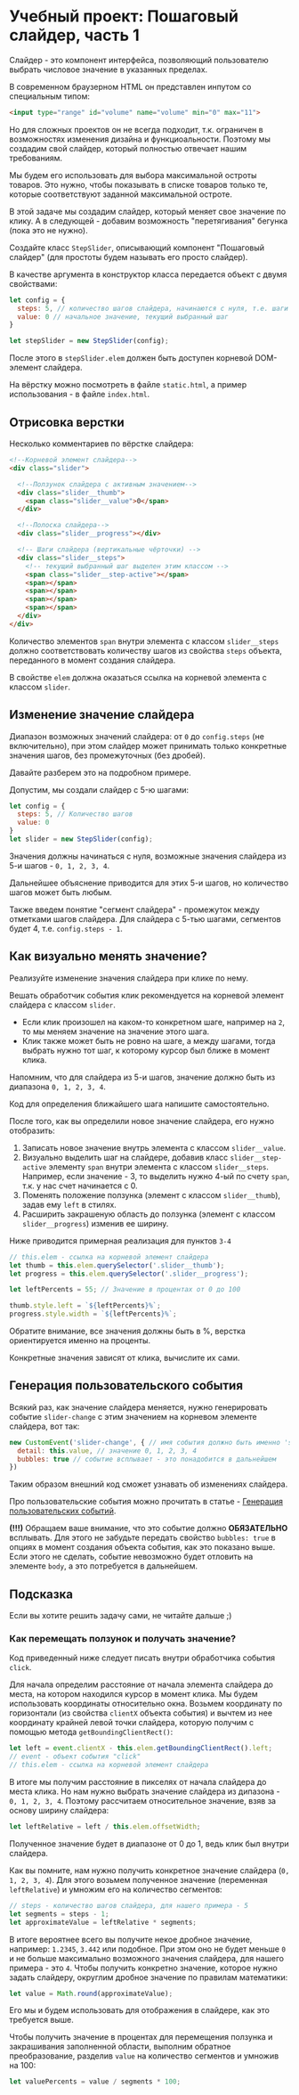# Учебный проект: Пошаговый слайдер, часть 1

Слайдер - это компонент интерфейса, позволяющий пользователю выбрать числовое значение в указанных пределах.

В современном браузерном HTML он представлен инпутом со специальным типом:

```html
<input type="range" id="volume" name="volume" min="0" max="11">
```

Но для сложных проектов он не всегда подходит, т.к. ограничен в возможностях изменения дизайна и функциоальности. Поэтому мы создадим свой слайдер, который полностью отвечает нашим требованиям.

Мы будем его использовать для выбора максимальной остроты товаров. Это нужно, чтобы показывать в списке товаров только те, которые соответствуют заданной максимальной остроте.

В этой задаче мы создадим слайдер, который меняет свое значение по клику. А в следующей - добавим возможность "перетягивания" бегунка (пока это не нужно). 

Cоздайте класс `StepSlider`, описывающий компонент "Пошаговый слайдер" (для простоты будем называть его просто слайдер).

В качестве аргумента в конструктор класса передается объект с двумя свойствами:

```js
let config = {
  steps: 5, // количество шагов слайдера, начинаются с нуля, т.е. шаги в этом случае будут 0-1-2-3-4
  value: 0 // начальное значение, текущий выбранный шаг
}

let stepSlider = new StepSlider(config);
```

После этого в `stepSlider.elem` должен быть доступен корневой DOM-элемент слайдера. 

На вёрстку можно посмотреть в файле `static.html`, а пример использования - в файле `index.html`.

## Отрисовка верстки

Несколько комментариев по вёрстке слайдера:

```html
<!--Корневой элемент слайдера-->
<div class="slider">

  <!--Ползунок слайдера с активным значением-->
  <div class="slider__thumb">
    <span class="slider__value">0</span>
  </div>

  <!--Полоска слайдера-->
  <div class="slider__progress"></div>

  <!-- Шаги слайдера (вертикальные чёрточки) -->
  <div class="slider__steps">
    <!-- текущий выбранный шаг выделен этим классом -->
    <span class="slider__step-active"></span>
    <span></span>
    <span></span>
    <span></span>
    <span></span>
  </div>
</div>
```

Количество элементов `span` внутри элемента с классом `slider__steps` должно соответствовать количеству шагов из свойства `steps` объекта, переданного в момент создания слайдера.

В свойстве `elem` должна оказаться ссылка на корневой элемента с классом `slider`.

## Изменение значение слайдера

Диапазон возможных значений слайдера: от `0` до `config.steps` (не включительно), при этом слайдер может принимать только конкретные значения шагов, без промежуточных (без дробей). 

Давайте разберем это на подробном примере. 

Допустим, мы создали слайдер c 5-ю шагами:

```js
let config = {
  steps: 5, // Количество шагов
  value: 0
}
let slider = new StepSlider(config);
```

Значения должны начинаться с нуля, возможные значения слайдера из 5-и шагов - `0, 1, 2, 3, 4`. 

Дальнейшее объяснение приводится для этих 5-и шагов, но количество шагов может быть любым.

Также введем понятие "сегмент слайдера" - промежуток между отметками шагов слайдера. Для слайдера с 5-тью шагами, сегментов будет 4, т.е. `config.steps - 1`.

## Как визуально менять значение?

Реализуйте изменение значения слайдера при клике по нему.

Вешать обработчик события клик рекомендуется на корневой элемент слайдера с классом `slider`. 

- Если клик произошел на каком-то конкретном шаге, например на `2`, то мы меняем значение на значение этого шага. 
- Клик также может быть не ровно на шаге, а между шагами, тогда выбрать нужно тот шаг, к которому курсор был ближе в момент клика.

Напомним, что для слайдера из 5-и шагов, значение должно быть из диапазона `0, 1, 2, 3, 4`.

Код для определения ближайшего шага напишите самостоятельно.

После того, как вы определили новое значение слайдера, его нужно отобразить:

1. Записать новое значение внутрь элемента с классом `slider__value`.
2. Визуально выделить шаг на слайдере, добавив класс `slider__step-active` элементу `span` внутри элемента с классом `slider__steps`. Например, если значение - 3, то выделить нужно 4-ый по счету `span`, т.к. у нас счет начинается с 0.
3. Поменять положение ползунка (элемент с классом `slider__thumb`), задав ему `left` в стилях.
4. Расширить закрашеную область до ползунка (элемент с классом `slider__progress`) изменив ее ширину. 

Ниже приводится примерная реализация для пунктов `3-4`

```js
// this.elem - ссылка на корневой элемент слайдера
let thumb = this.elem.querySelector('.slider__thumb');
let progress = this.elem.querySelector('.slider__progress');

let leftPercents = 55; // Значение в процентах от 0 до 100

thumb.style.left = `${leftPercents}%`;
progress.style.width = `${leftPercents}%`;
```

Обратите внимание, все значения должны быть в %, верстка ориентируется именно на проценты. 

Конкретные значения зависят от клика, вычислите их сами.

## Генерация пользовательского события

Всякий раз, как значение слайдера меняется, нужно генерировать событие `slider-change` с этим значением на корневом элементе слайдера, вот так:

```js
new CustomEvent('slider-change', { // имя события должно быть именно 'slider-change'
  detail: this.value, // значение 0, 1, 2, 3, 4
  bubbles: true // событие всплывает - это понадобится в дальнейшем
})
```

Таким образом внешний код сможет узнавать об изменениях слайдера.

Про пользовательские события можно прочитать в статье - [Генерация пользовательских событий](https://learn.javascript.ru/dispatch-events).

**(!!!)** Обращаем ваше внимание, что это событие должно **ОБЯЗАТЕЛЬНО** всплывать. Для этого не забудьте передать свойство `bubbles: true` в опциях в момент создания объекта события, как это показано выше. Если этого не сделать, событие невозможно будет отловить на элементе `body`, а это потребуется в дальнейшем.

## Подсказка

Если вы хотите решить задачу сами, не читайте дальше ;)

### Как перемещать ползунок и получать значение?

Код приведенный ниже следует писать внутри обработчика события `click`.

Для начала определим расстояние от начала элемента слайдера до места, на котором находился курсор в момент клика. Мы будем использовать координаты относительно окна. Возьмем координату по горизонтали (из свойства `clientX` объекта события) и вычтем из нее координату крайней левой точки слайдера, которую получим с помощью метода `getBoundingClientRect()`:

```js
let left = event.clientX - this.elem.getBoundingClientRect().left; 
// event - объект события "click"
// this.elem - ссылка на корневой элемент слайдера
```

В итоге мы получим расстояние в пикселях от начала слайдера до места клика. Но нам нужно выбрать значение слайдера из дипазона - `0, 1, 2, 3, 4`. Поэтому рассчитаем относительное значение, взяв за основу ширину слайдера: 

```js
let leftRelative = left / this.elem.offsetWidth;
```
Полученное значение будет в диапазоне от 0 до 1, ведь клик был внутри слайдера.

Как вы помните, нам нужно получить конкретное значение слайдера (`0, 1, 2, 3, 4`). Для этого возьмем полученное значение (переменная `leftRelative`) и умножим его на количество сегментов:

```js
// steps - количество шагов слайдера, для нашего примера - 5
let segments = steps - 1;
let approximateValue = leftRelative * segments;
```

В итоге вероятнее всего вы получите некое дробное значение, например: `1.2345`, `3.442` или подобное. При этом оно не будет меньше `0` и не больше максимально возможного значения слайдера, для нашего примера - это `4`. Чтобы получить конкретно значение, которое нужно задать слайдеру, округлим дробное значение по правилам математики:

```js
let value = Math.round(approximateValue);
```

Его мы и будем использовать для отображения в слайдере, как это требуется выше.

Чтобы получить значение в процентах для перемещения ползунка и закрашивания заполненной области, выполним обратное преобразование, разделив `value` на количество сегментов и умножив на 100:

```js
let valuePercents = value / segments * 100;
```
